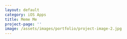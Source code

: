 ```yaml
---
layout: default
category: iOS Apps
title: Meme Me
project-page: ''
image: /assets/images/portfolio/project-image-2.jpg
---
```

